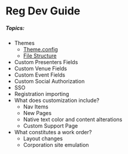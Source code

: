# Reg Dev Guide

##### Topics:

- Themes
  - [Theme.config](theme_config/README.md)
  - [File Structure](file_structure/README.md)
- Custom Presenters Fields
- Custom Venue Fields
- Custom Event Fields
- Custom Social Authorization
- SSO
- Registration importing
- What does customization include?
  - Nav Items
  - New Pages
  - Native text color and content alterations
  - Custom Support Page
- What constitutes a work order?
  - Layout changes
  - Corporation site emulation
